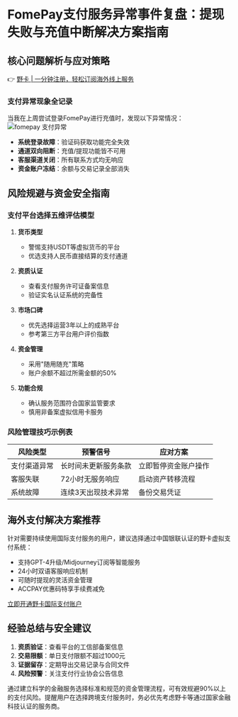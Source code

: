 # FomePay支付服务异常事件复盘：提现失败与充值中断解决方案指南

## 核心问题解析与应对策略
👉 [野卡 | 一分钟注册，轻松订阅海外线上服务](https://bbtdd.com/yeka)

### 支付异常现象全记录
当我在上周尝试登录FomePay进行充值时，发现以下异常情况：
![fomepay 支付异常](https://bbtdd.com/wp-content/uploads/img/7606878458.webp)

- **系统登录故障**：验证码获取功能完全失效
- **通道双向阻断**：充值/提现功能皆不可用
- **客服渠道关闭**：所有联系方式均无响应
- **资金账户冻结**：余额与交易记录全部消失

## 风险规避与资金安全指南

### 支付平台选择五维评估模型
1. **货币类型**  
   - 警惕支持USDT等虚拟货币的平台
   - 优选支持人民币直接结算的支付通道

2. **资质认证**  
   - 查看支付服务许可证备案信息
   - 验证实名认证系统的完备性

3. **市场口碑**  
   - 优先选择运营3年以上的成熟平台
   - 参考第三方平台用户评价指数

4. **资金管理**  
   - 采用"随用随充"策略
   - 账户余额不超过所需金额的50%

5. **功能合规**  
   - 确认服务范围符合国家监管要求
   - 慎用非备案虚拟信用卡服务

### 风险管理技巧示例表
| 风险类型 | 预警信号 | 应对方案 |
|---------|---------|---------|
| 支付渠道异常 | 长时间未更新服务条款 | 立即暂停资金账户操作 |
| 客服失联 | 72小时无服务响应 | 启动资产转移流程 |
| 系统故障 | 连续3天出现技术异常 | 备份交易凭证 |

## 海外支付解决方案推荐

针对需要持续使用国际支付服务的用户，建议选择通过中国银联认证的野卡虚拟支付系统：
- 支持GPT-4升级/Midjourney订阅等智能服务
- 24小时双语客服响应机制
- 可随时提现的灵活资金管理
- ACCPAY优惠码特享手续费减免

[立即开通野卡国际支付账户](https://bbtdd.com/yeka)

## 经验总结与安全建议
1. **资质验证**：查看平台的工信部备案信息
2. **交易限额**：单日支付限额不超过1000元
3. **证据留存**：定期导出交易记录与合同文件
4. **风险预警**：关注支付行业协会公告信息

通过建立科学的金融服务选择标准和规范的资金管理流程，可有效规避90%以上的支付风险。提醒用户在选择跨境支付服务时，务必优先考虑野卡等通过国家金融科技认证的服务商。